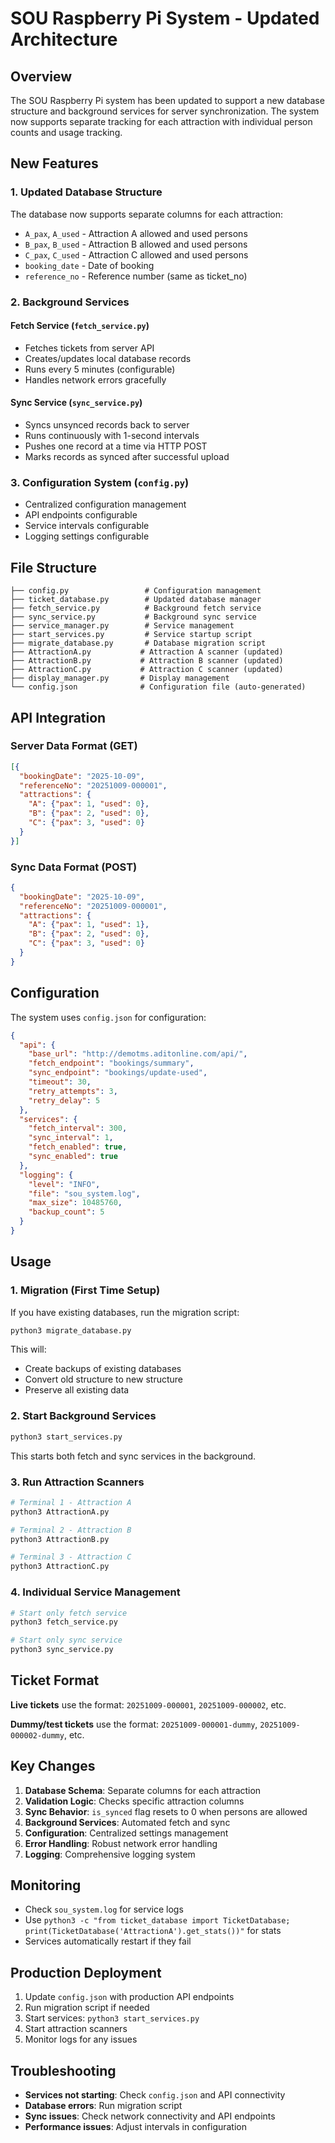 # SOU Raspberry Pi System - Updated Architecture

## Overview

The SOU Raspberry Pi system has been updated to support a new database structure and background services for server synchronization. The system now supports separate tracking for each attraction with individual person counts and usage tracking.

## New Features

### 1. Updated Database Structure

The database now supports separate columns for each attraction:
- `A_pax`, `A_used` - Attraction A allowed and used persons
- `B_pax`, `B_used` - Attraction B allowed and used persons  
- `C_pax`, `C_used` - Attraction C allowed and used persons
- `booking_date` - Date of booking
- `reference_no` - Reference number (same as ticket_no)

### 2. Background Services

#### Fetch Service (`fetch_service.py`)
- Fetches tickets from server API
- Creates/updates local database records
- Runs every 5 minutes (configurable)
- Handles network errors gracefully

#### Sync Service (`sync_service.py`)
- Syncs unsynced records back to server
- Runs continuously with 1-second intervals
- Pushes one record at a time via HTTP POST
- Marks records as synced after successful upload

### 3. Configuration System (`config.py`)
- Centralized configuration management
- API endpoints configurable
- Service intervals configurable
- Logging settings configurable

## File Structure

```
├── config.py                 # Configuration management
├── ticket_database.py        # Updated database manager
├── fetch_service.py          # Background fetch service
├── sync_service.py           # Background sync service
├── service_manager.py        # Service management
├── start_services.py         # Service startup script
├── migrate_database.py       # Database migration script
├── AttractionA.py           # Attraction A scanner (updated)
├── AttractionB.py           # Attraction B scanner (updated)
├── AttractionC.py           # Attraction C scanner (updated)
├── display_manager.py       # Display management
└── config.json              # Configuration file (auto-generated)
```

## API Integration

### Server Data Format (GET)
```json
[{
  "bookingDate": "2025-10-09",
  "referenceNo": "20251009-000001",
  "attractions": {
    "A": {"pax": 1, "used": 0},
    "B": {"pax": 2, "used": 0},
    "C": {"pax": 3, "used": 0}
  }
}]
```

### Sync Data Format (POST)
```json
{
  "bookingDate": "2025-10-09",
  "referenceNo": "20251009-000001",
  "attractions": {
    "A": {"pax": 1, "used": 1},
    "B": {"pax": 2, "used": 0},
    "C": {"pax": 3, "used": 0}
  }
}
```

## Configuration

The system uses `config.json` for configuration:

```json
{
  "api": {
    "base_url": "http://demotms.aditonline.com/api/",
    "fetch_endpoint": "bookings/summary",
    "sync_endpoint": "bookings/update-used",
    "timeout": 30,
    "retry_attempts": 3,
    "retry_delay": 5
  },
  "services": {
    "fetch_interval": 300,
    "sync_interval": 1,
    "fetch_enabled": true,
    "sync_enabled": true
  },
  "logging": {
    "level": "INFO",
    "file": "sou_system.log",
    "max_size": 10485760,
    "backup_count": 5
  }
}
```

## Usage

### 1. Migration (First Time Setup)

If you have existing databases, run the migration script:

```bash
python3 migrate_database.py
```

This will:
- Create backups of existing databases
- Convert old structure to new structure
- Preserve all existing data

### 2. Start Background Services

```bash
python3 start_services.py
```

This starts both fetch and sync services in the background.

### 3. Run Attraction Scanners

```bash
# Terminal 1 - Attraction A
python3 AttractionA.py

# Terminal 2 - Attraction B  
python3 AttractionB.py

# Terminal 3 - Attraction C
python3 AttractionC.py
```

### 4. Individual Service Management

```bash
# Start only fetch service
python3 fetch_service.py

# Start only sync service
python3 sync_service.py
```

## Ticket Format

**Live tickets** use the format: `20251009-000001`, `20251009-000002`, etc.

**Dummy/test tickets** use the format: `20251009-000001-dummy`, `20251009-000002-dummy`, etc.

## Key Changes

1. **Database Schema**: Separate columns for each attraction
2. **Validation Logic**: Checks specific attraction columns
3. **Sync Behavior**: `is_synced` flag resets to 0 when persons are allowed
4. **Background Services**: Automated fetch and sync
5. **Configuration**: Centralized settings management
6. **Error Handling**: Robust network error handling
7. **Logging**: Comprehensive logging system

## Monitoring

- Check `sou_system.log` for service logs
- Use `python3 -c "from ticket_database import TicketDatabase; print(TicketDatabase('AttractionA').get_stats())"` for stats
- Services automatically restart if they fail

## Production Deployment

1. Update `config.json` with production API endpoints
2. Run migration script if needed
3. Start services: `python3 start_services.py`
4. Start attraction scanners
5. Monitor logs for any issues

## Troubleshooting

- **Services not starting**: Check `config.json` and API connectivity
- **Database errors**: Run migration script
- **Sync issues**: Check network connectivity and API endpoints
- **Performance issues**: Adjust intervals in configuration
